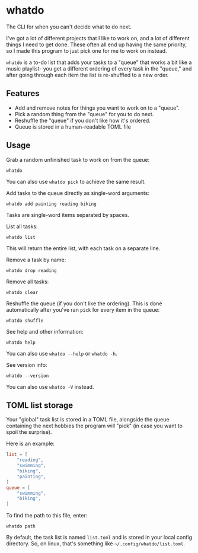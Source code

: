 # whatdo

The CLI for when you can't decide what to do next.

I've got a lot of different projects that I like to work on, and a lot of 
different things I need to get done. These often all end up having the same 
priority, so I made this program to just pick one for me to work on instead.

`whatdo` is a to-do list that adds your tasks to a "queue" that works a bit
like a music playlist- you get a different ordering of every task in the
"queue," and after going through each item the list is re-shuffled to a new 
order.

## Features

- Add and remove notes for things you want to work on to a "queue".
- Pick a random thing from the "queue" for you to do next.
- Reshuffle the "queue" if you don't like how it's ordered.
- Queue is stored in a human-readable TOML file

## Usage

Grab a random unfinished task to work on from the queue:

```
whatdo
```

You can also use `whatdo pick` to achieve the same result.

Add tasks to the queue directly as single-word arguments:

```
whatdo add painting reading biking
```

Tasks are single-word items separated by spaces.

List all tasks:

```
whatdo list
```

This will return the entire list, with each task on a separate line.

Remove a task by name:

```
whatdo drop reading
```

Remove all tasks:

```
whatdo clear
```

Reshuffle the queue (if you don't like the ordering). This is done automatically
after you've ran `pick` for every item in the queue:

```
whatdo shuffle
```

See help and other information:

```
whatdo help
```

You can also use `whatdo --help` or `whatdo -h`.

See version info:

```
whatdo --version
```

You can also use `whatdo -V` instead.

## TOML list storage

Your "global" task list is stored in a TOML file, alongside the queue containing
the next hobbies the program will "pick" (in case you want to spoil the 
surprise).

Here is an example:

```toml
list = [
    "reading",
    "swimming",
    "biking",
    "painting",
]
queue = [
    "swimming",
    "biking",
]
```

To find the path to this file, enter:

```
whatdo path
```

By default, the task list is named `list.toml` and is stored in your local 
config directory. So, on linux, that's something like `~/.config/whatdo/list.toml`.

